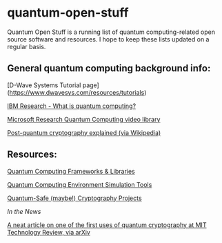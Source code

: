 # quantum-open-stuff #

Quantum Open Stuff is a running list of quantum computing-related open source software and resources. I hope to keep these lists updated on a regular basis.

## General quantum computing background info: ##

[D-Wave Systems Tutorial page] (https://www.dwavesys.com/resources/tutorials)

[IBM Research - What is quantum computing?](https://www.research.ibm.com/ibm-q/learn/what-is-quantum-computing/)

[Microsoft Research Quantum Computing video library](https://www.microsoft.com/en-us/research/group/microsoft-quantum-redmond-quarc/)

[Post-quantum cryptography explained (via Wikipedia)](https://en.wikipedia.org/wiki/Post-quantum_cryptography)

## Resources: ##

[Quantum Computing Frameworks & Libraries](https://github.com/Steve-Andrew-Lynch/quantum-open-stuff/blob/master/resources-for-developers.md)

[Quantum Computing Environment Simulation Tools](https://github.com/Steve-Andrew-Lynch/quantum-open-stuff/blob/master/tools-for-developers.md)

[Quantum-Safe (maybe!) Cryptography Projects](https://github.com/Steve-Andrew-Lynch/quantum-open-stuff/blob/master/crypto-projects.md)

*In the News*

[A neat article on one of the first uses of quantum cryptography at MIT Technology Review, via arXiv](https://www.technologyreview.com/s/610106/chinese-satellite-uses-quantum-cryptography-for-secure-video-conference-between-continents/)
